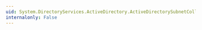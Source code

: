 ```yaml
---
uid: System.DirectoryServices.ActiveDirectory.ActiveDirectorySubnetCollection.OnRemoveComplete(System.Int32,System.Object)
internalonly: False
---
```

